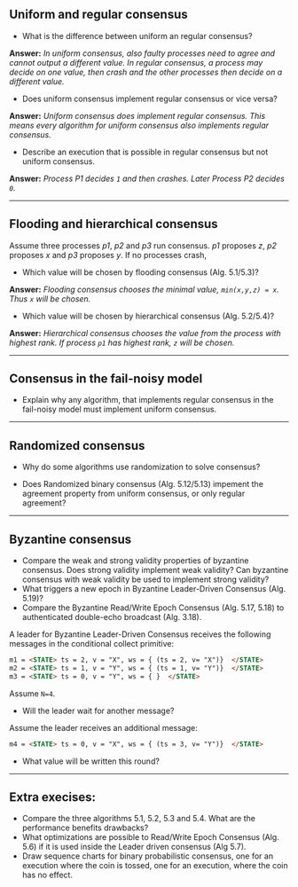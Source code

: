 
## Uniform and regular consensus

* What is the difference between uniform an regular consensus?

__Answer:__ *In uniform consensus, also faulty processes need to agree and cannot output a different value. In regular consensus, a process may decide on one value, then crash and the other processes then decide on a different value.*

* Does uniform consensus implement regular consensus or vice versa?

__Answer:__ *Uniform consensus does implement regular consensus. This means every algorithm for uniform consensus also implements regular consensus.*

* Describe an execution that is possible in regular consensus but not uniform consensus.

__Answer:__ *Process P1 decides `1` and then crashes. Later Process P2 decides `0`.*

---

## Flooding and hierarchical consensus

Assume three processes *p1*, *p2* and *p3* run consensus. *p1* proposes *z*, *p2* proposes *x* and *p3* proposes *y*.
If no processes crash,

* Which value will be chosen by flooding consensus (Alg. 5.1/5.3)?

__Answer:__ *Flooding consensus chooses the minimal value, `min(x,y,z) = x`. Thus `x` will be chosen.*

* Which value will be chosen by hierarchical consensus (Alg. 5.2/5.4)?

__Answer:__ *Hierarchical consensus chooses the value from the process with highest rank. If process `p1` has highest rank, `z` will be chosen.*

---

## Consensus in the fail-noisy model

* Explain why any algorithm, that implements regular consensus in the fail-noisy model must implement uniform consensus.

---

## Randomized consensus

* Why do some algorithms use randomization to solve consensus?

* Does Randomized binary consensus (Alg. 5.12/5.13) 
impement the agreement property from uniform consensus, or only regular agreement?

---

## Byzantine consensus

* Compare the weak and strong validity properties of byzantine consensus. Does strong validity implement weak validity?
Can byzantine consensus with weak validity be used to implement strong validity?
* What triggers a new epoch in Byzantine Leader-Driven Consensus (Alg. 5.19)?
* Compare the Byzantine Read/Write Epoch Consensus (Alg. 5.17, 5.18) to authenticated double-echo broadcast (Alg. 3.18).

A leader for Byzantine Leader-Driven Consensus receives the following messages in the conditional collect primitive:
```html
m1 = <STATE> ts = 2, v = "X", ws = { (ts = 2, v= "X")}  </STATE>
m2 = <STATE> ts = 1, v = "Y", ws = { (ts = 1, v= "Y")}  </STATE>
m3 = <STATE> ts = 0, v = "Y", ws = { }  </STATE>
```
Assume `N=4`.
* Will the leader wait for another message?

Assume the leader receives an additional message:
```html
m4 = <STATE> ts = 0, v = "X", ws = { (ts = 3, v= "Y")}  </STATE>
```
* What value will be written this round?

---

## Extra execises:

* Compare the three algorithms 5.1, 5.2, 5.3 and 5.4. What are the performance benefits drawbacks?
* What optimizations are possible to Read/Write Epoch Consensus (Alg. 5.6) if it is used inside the Leader driven consensus (Alg 5.7).
* Draw sequence charts for binary probabilistic consensus, one for an execution where the coin is tossed, one for an execution, where the coin has no effect.

